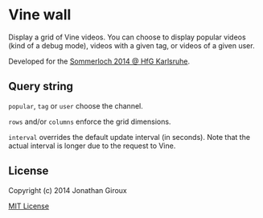 # Vine wall

Display a grid of Vine videos. You can choose to display popular videos (kind of a debug mode), videos with a given tag, or videos of a given user.

Developed for the [Sommerloch 2014 @ HfG Karlsruhe](http://www.hfg-karlsruhe.de/sommerloch). 

## Query string

`popular`, `tag` or `user` choose the channel.

`rows` and/or `columns` enforce the grid dimensions.

`interval` overrides the default update interval (in seconds). Note that the actual interval is longer due to the request to Vine.

## License

Copyright (c) 2014 Jonathan Giroux

[MIT License](http://opensource.org/licenses/MIT)